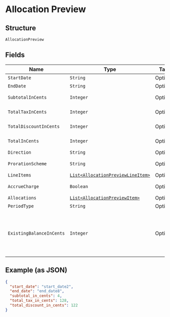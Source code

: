 
# Allocation Preview

## Structure

`AllocationPreview`

## Fields

| Name | Type | Tags | Description | Getter | Setter |
|  --- | --- | --- | --- | --- | --- |
| `StartDate` | `String` | Optional | - | String getStartDate() | setStartDate(String startDate) |
| `EndDate` | `String` | Optional | - | String getEndDate() | setEndDate(String endDate) |
| `SubtotalInCents` | `Integer` | Optional | - | Integer getSubtotalInCents() | setSubtotalInCents(Integer subtotalInCents) |
| `TotalTaxInCents` | `Integer` | Optional | - | Integer getTotalTaxInCents() | setTotalTaxInCents(Integer totalTaxInCents) |
| `TotalDiscountInCents` | `Integer` | Optional | - | Integer getTotalDiscountInCents() | setTotalDiscountInCents(Integer totalDiscountInCents) |
| `TotalInCents` | `Integer` | Optional | - | Integer getTotalInCents() | setTotalInCents(Integer totalInCents) |
| `Direction` | `String` | Optional | - | String getDirection() | setDirection(String direction) |
| `ProrationScheme` | `String` | Optional | - | String getProrationScheme() | setProrationScheme(String prorationScheme) |
| `LineItems` | [`List<AllocationPreviewLineItem>`](../../doc/models/allocation-preview-line-item.md) | Optional | - | List<AllocationPreviewLineItem> getLineItems() | setLineItems(List<AllocationPreviewLineItem> lineItems) |
| `AccrueCharge` | `Boolean` | Optional | - | Boolean getAccrueCharge() | setAccrueCharge(Boolean accrueCharge) |
| `Allocations` | [`List<AllocationPreviewItem>`](../../doc/models/allocation-preview-item.md) | Optional | - | List<AllocationPreviewItem> getAllocations() | setAllocations(List<AllocationPreviewItem> allocations) |
| `PeriodType` | `String` | Optional | - | String getPeriodType() | setPeriodType(String periodType) |
| `ExistingBalanceInCents` | `Integer` | Optional | An integer representing the amount of the subscription's current balance | Integer getExistingBalanceInCents() | setExistingBalanceInCents(Integer existingBalanceInCents) |

## Example (as JSON)

```json
{
  "start_date": "start_date2",
  "end_date": "end_date8",
  "subtotal_in_cents": 4,
  "total_tax_in_cents": 128,
  "total_discount_in_cents": 122
}
```


